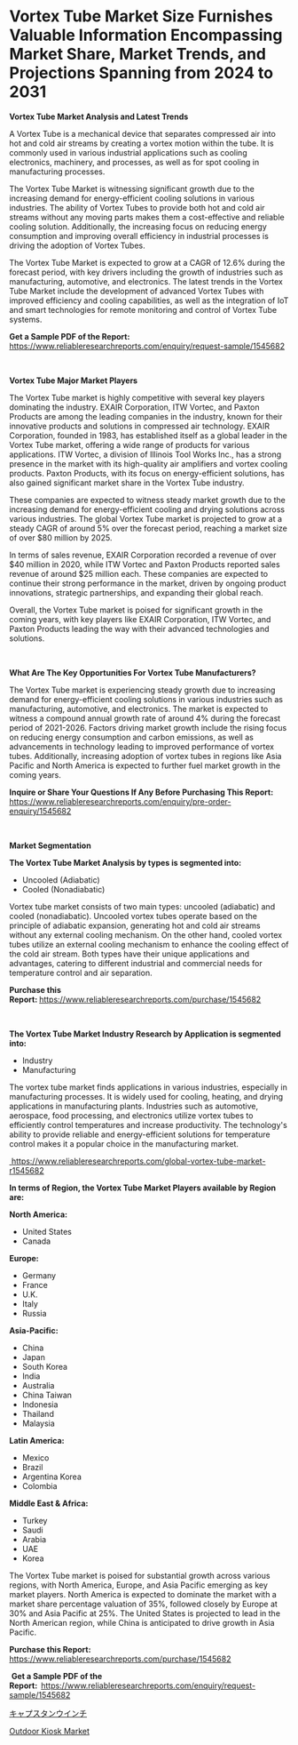 <p><h1>Vortex Tube Market Size Furnishes Valuable Information Encompassing Market Share, Market Trends, and Projections Spanning from 2024 to 2031</h1></p><p><strong>Vortex Tube Market Analysis and Latest Trends</strong></p>
<p><p>A Vortex Tube is a mechanical device that separates compressed air into hot and cold air streams by creating a vortex motion within the tube. It is commonly used in various industrial applications such as cooling electronics, machinery, and processes, as well as for spot cooling in manufacturing processes.</p><p>The Vortex Tube Market is witnessing significant growth due to the increasing demand for energy-efficient cooling solutions in various industries. The ability of Vortex Tubes to provide both hot and cold air streams without any moving parts makes them a cost-effective and reliable cooling solution. Additionally, the increasing focus on reducing energy consumption and improving overall efficiency in industrial processes is driving the adoption of Vortex Tubes.</p><p>The Vortex Tube Market is expected to grow at a CAGR of 12.6% during the forecast period, with key drivers including the growth of industries such as manufacturing, automotive, and electronics. The latest trends in the Vortex Tube Market include the development of advanced Vortex Tubes with improved efficiency and cooling capabilities, as well as the integration of IoT and smart technologies for remote monitoring and control of Vortex Tube systems.</p></p>
<p><strong>Get a Sample PDF of the Report:&nbsp;</strong> <a href="https://www.reliableresearchreports.com/enquiry/request-sample/1545682">https://www.reliableresearchreports.com/enquiry/request-sample/1545682</a></p>
<p>&nbsp;</p>
<p><strong>Vortex Tube Major Market Players</strong></p>
<p><p>The Vortex Tube market is highly competitive with several key players dominating the industry. EXAIR Corporation, ITW Vortec, and Paxton Products are among the leading companies in the industry, known for their innovative products and solutions in compressed air technology. EXAIR Corporation, founded in 1983, has established itself as a global leader in the Vortex Tube market, offering a wide range of products for various applications. ITW Vortec, a division of Illinois Tool Works Inc., has a strong presence in the market with its high-quality air amplifiers and vortex cooling products. Paxton Products, with its focus on energy-efficient solutions, has also gained significant market share in the Vortex Tube industry.</p><p>These companies are expected to witness steady market growth due to the increasing demand for energy-efficient cooling and drying solutions across various industries. The global Vortex Tube market is projected to grow at a steady CAGR of around 5% over the forecast period, reaching a market size of over $80 million by 2025.</p><p>In terms of sales revenue, EXAIR Corporation recorded a revenue of over $40 million in 2020, while ITW Vortec and Paxton Products reported sales revenue of around $25 million each. These companies are expected to continue their strong performance in the market, driven by ongoing product innovations, strategic partnerships, and expanding their global reach.</p><p>Overall, the Vortex Tube market is poised for significant growth in the coming years, with key players like EXAIR Corporation, ITW Vortec, and Paxton Products leading the way with their advanced technologies and solutions.</p></p>
<p>&nbsp;</p>
<p><strong>What Are The Key Opportunities For Vortex Tube Manufacturers?</strong></p>
<p><p>The Vortex Tube market is experiencing steady growth due to increasing demand for energy-efficient cooling solutions in various industries such as manufacturing, automotive, and electronics. The market is expected to witness a compound annual growth rate of around 4% during the forecast period of 2021-2026. Factors driving market growth include the rising focus on reducing energy consumption and carbon emissions, as well as advancements in technology leading to improved performance of vortex tubes. Additionally, increasing adoption of vortex tubes in regions like Asia Pacific and North America is expected to further fuel market growth in the coming years.</p></p>
<p><strong>Inquire or Share Your Questions If Any Before Purchasing This Report:</strong> <a href="https://www.reliableresearchreports.com/enquiry/pre-order-enquiry/1545682">https://www.reliableresearchreports.com/enquiry/pre-order-enquiry/1545682</a></p>
<p>&nbsp;</p>
<p><strong>Market Segmentation</strong></p>
<p><strong>The Vortex Tube Market Analysis by types is segmented into:</strong></p>
<p><ul><li>Uncooled (Adiabatic)</li><li>Cooled (Nonadiabatic)</li></ul></p>
<p><p>Vortex tube market consists of two main types: uncooled (adiabatic) and cooled (nonadiabatic). Uncooled vortex tubes operate based on the principle of adiabatic expansion, generating hot and cold air streams without any external cooling mechanism. On the other hand, cooled vortex tubes utilize an external cooling mechanism to enhance the cooling effect of the cold air stream. Both types have their unique applications and advantages, catering to different industrial and commercial needs for temperature control and air separation.</p></p>
<p><strong>Purchase this Report:&nbsp;</strong><a href="https://www.reliableresearchreports.com/purchase/1545682">https://www.reliableresearchreports.com/purchase/1545682</a></p>
<p>&nbsp;</p>
<p><strong>The Vortex Tube Market Industry Research by Application is segmented into:</strong></p>
<p><ul><li>Industry</li><li>Manufacturing</li></ul></p>
<p><p>The vortex tube market finds applications in various industries, especially in manufacturing processes. It is widely used for cooling, heating, and drying applications in manufacturing plants. Industries such as automotive, aerospace, food processing, and electronics utilize vortex tubes to efficiently control temperatures and increase productivity. The technology's ability to provide reliable and energy-efficient solutions for temperature control makes it a popular choice in the manufacturing market.</p></p>
<p><a href="https://www.reliableresearchreports.com/global-vortex-tube-market-r1545682">&nbsp;https://www.reliableresearchreports.com/global-vortex-tube-market-r1545682</a></p>
<p><strong>In terms of Region, the Vortex Tube Market Players available by Region are:</strong></p>
<p>
    <p> <strong> North America: </strong>
        <ul>
            <li>United States</li>
            <li>Canada</li>
        </ul>
        </p> 
    <p> <strong> Europe: </strong>
        <ul>
            <li>Germany</li>
            <li>France</li>
            <li>U.K.</li>
            <li>Italy</li>
            <li>Russia</li>
        </ul>
        </p> 
    <p> <strong> Asia-Pacific: </strong>
        <ul>
            <li>China</li>
            <li>Japan</li>
            <li>South Korea</li>
            <li>India</li>
            <li>Australia</li>
            <li>China Taiwan</li>
            <li>Indonesia</li>
            <li>Thailand</li>
            <li>Malaysia</li>
        </ul>
        </p> 
    <p> <strong> Latin America: </strong>
        <ul>
            <li>Mexico</li>
            <li>Brazil</li>
            <li>Argentina Korea</li>
            <li>Colombia</li>
        </ul>
        </p> 
    <p> <strong> Middle East & Africa: </strong>
        <ul>
            <li>Turkey</li>
            <li>Saudi</li>
            <li>Arabia</li>
            <li>UAE</li>
            <li>Korea</li>
        </ul>
    </p>
    </p>
<p><p>The Vortex Tube market is poised for substantial growth across various regions, with North America, Europe, and Asia Pacific emerging as key market players. North America is expected to dominate the market with a market share percentage valuation of 35%, followed closely by Europe at 30% and Asia Pacific at 25%. The United States is projected to lead in the North American region, while China is anticipated to drive growth in Asia Pacific.</p></p>
<p><strong>Purchase this Report: </strong><a href="https://www.reliableresearchreports.com/purchase/1545682">https://www.reliableresearchreports.com/purchase/1545682</a></p>
<p>&nbsp;<strong>Get a Sample PDF of the Report:&nbsp;&nbsp;</strong><a href="https://www.reliableresearchreports.com/enquiry/request-sample/1545682">https://www.reliableresearchreports.com/enquiry/request-sample/1545682</a></p>
<p><strong></strong></p>
<p><p><a href="https://github.com/oqoeusbvpadwjs08/Market-Research-Report-List-1/blob/main/168193028345.md">キャプスタンウインチ</a></p><p><a href="https://github.com/RichRobinson5/Market-Research-Report-List-4/blob/main/outdoor-kiosk-market.md">Outdoor Kiosk Market</a></p></p>